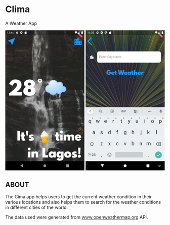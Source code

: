 # Clima
A Weather App
<p align="center" gap=60 display="flex">
  <img src = "https://github.com/jonyoung123/Clima/blob/main/Screenshot_1654213491.png" width=250>
  <img src = "https://github.com/jonyoung123/Clima/blob/main/cityscreen.png" width=250>
 </p>


## ABOUT
The Cima app helps users to get the current weather condition in their various locations and also helps them to search for the weather conditions in different cities of the world.

The data used were generated from www.openweathermap.org API.
